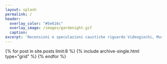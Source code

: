 ```yaml
---
layout: splash
permalink: /
header:
  overlay_color: "#5e616c"
  overlay_image: /images/gardenight.gif
  caption:
excerpt: 'Recensioni e speculazioni caustiche riguardo Videogiochi, Musica, Animazione, Serie Tv e tante altre malevoli faccende.<br /><br /><i>On Air Since 2013</i>'
---
```


<div class="grid__wrapper">
{% for post in site.posts limit:8 %}
  {% include archive-single.html type="grid" %}
 {% endfor %}
</div>